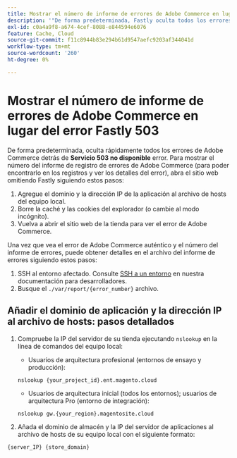 ```yaml
---
title: Mostrar el número de informe de errores de Adobe Commerce en lugar del error Fastly 503
description: '"De forma predeterminada, Fastly oculta todos los errores de Adobe Commerce detrás del error Servicio no disponible **503**. Para mostrar el número del informe de registro de errores de Adobe Commerce (para poder encontrarlo en los registros y ver los detalles del error), abra el sitio web omitiendo Fastly siguiendo estos pasos:'''
exl-id: c0a4a9f8-a674-4cef-8088-e844594e6076
feature: Cache, Cloud
source-git-commit: f11c8944b83e294b61d9547aefc9203af344041d
workflow-type: tm+mt
source-wordcount: '260'
ht-degree: 0%

---
```


# Mostrar el número de informe de errores de Adobe Commerce en lugar del error Fastly 503

De forma predeterminada, oculta rápidamente todos los errores de Adobe Commerce detrás de **Servicio 503 no disponible** error. Para mostrar el número del informe de registro de errores de Adobe Commerce (para poder encontrarlo en los registros y ver los detalles del error), abra el sitio web omitiendo Fastly siguiendo estos pasos:

1. Agregue el dominio y la dirección IP de la aplicación al archivo de hosts del equipo local.
1. Borre la caché y las cookies del explorador (o cambie al modo incógnito).
1. Vuelva a abrir el sitio web de la tienda para ver el error de Adobe Commerce.

Una vez que vea el error de Adobe Commerce auténtico y el número del informe de errores, puede obtener detalles en el archivo del informe de errores siguiendo estos pasos:

1. SSH al entorno afectado. Consulte [SSH a un entorno](https://devdocs.magento.com/guides/v2.3/cloud/env/environments-ssh.html#ssh) en nuestra documentación para desarrolladores.
1. Busque el `./var/report/{error_number}` archivo.

## Añadir el dominio de aplicación y la dirección IP al archivo de hosts: pasos detallados

1. Compruebe la IP del servidor de su tienda ejecutando `nslookup` en la línea de comandos del equipo local:
   * Usuarios de arquitectura profesional (entornos de ensayo y producción):

   ```
   nslookup {your_project_id}.ent.magento.cloud
   ```

   * Usuarios de arquitectura inicial (todos los entornos); usuarios de arquitectura Pro (entorno de integración):

   ```
   nslookup gw.{your_region}.magentosite.cloud
   ```

1. Añada el dominio de almacén y la IP del servidor de aplicaciones al archivo de hosts de su equipo local con el siguiente formato:

```
{server_IP} {store_domain}
```
